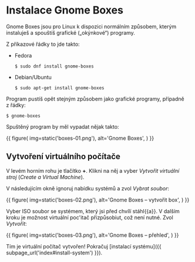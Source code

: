 # Instalace Gnome Boxes

Gnome Boxes jsou pro Linux k dispozici normálním způsobem, kterým instaluješ
a spouštíš grafické („okýnkové“) programy.

Z příkazové řádky to jde takto:

* Fedora

  ```console
  $ sudo dnf install gnome-boxes
  ```

* Debian/Ubuntu

  ```console
  $ sudo apt-get install gnome-boxes
  ```

Program pustíš opět stejným způsobem jako grafické programy, případně
z řádky:

  ```console
  $ gnome-boxes
  ```

Spuštěný program by měl vypadat nějak takto:


  {{ figure(
    img=static('boxes-01.png'),
    alt='Gnome Boxes',
  ) }}

## Vytvoření virtuálního počítače

V levém horním rohu je tlačítko **+**.
Klikni na něj a vyber *Vytvořit virtuální stroj* (*Create a Virtual Machine*).

V následujícím okně ignoruj nabídku systémů a zvol *Vybrat soubor*:

  {{ figure(
    img=static('boxes-02.png'),
    alt='Gnome Boxes – vytvořit box',
  ) }}

Vyber ISO soubor se systémem, který jsi před chvílí stáhl{{a}}.
V dalším kroku je možnost virtuální poc'itač přizpůsobiut, což není nutné.
Zvol *Vytvořit*:

  {{ figure(
    img=static('boxes-03.png'),
    alt='Gnome Boxes – přehled',
  ) }}

Tím je virtuální počítač vytvořen!
Pokračuj [instalací systému]({{ subpage_url('index#install-system') }}).
